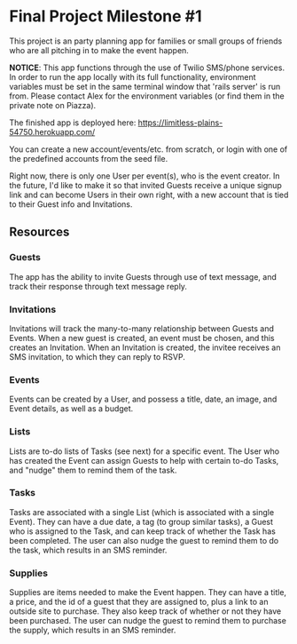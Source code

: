 # Final Project Milestone \#1

This project is an party planning app for families or small groups of friends who are all pitching in to make the event happen.

**NOTICE**: This app functions through the use of Twilio SMS/phone services. In order to run the app locally with its full functionality, environment variables must be set in the same terminal window that 'rails server' is run from. Please contact Alex for the environment variables (or find them in the private note on Piazza).

The finished app is deployed here: https://limitless-plains-54750.herokuapp.com/

You can create a new account/events/etc. from scratch, or login with one of the predefined accounts from the seed file.

Right now, there is only one User per event(s), who is the event creator. In the future, I'd like to make it so that invited Guests receive a unique signup link and can become Users in their own right, with a new account that is tied to their Guest info and Invitations.

## Resources

### Guests
The app has the ability to invite Guests through use of text message, and track their response through text message reply.

### Invitations
Invitations will track the many-to-many relationship between Guests and Events. When a new guest is created, an event must be chosen, and this creates an Invitation. When an Invitation is created, the invitee receives an SMS invitation, to which they can reply to RSVP.

### Events
Events can be created by a User, and possess a title, date, an image, and Event details, as well as a budget.

### Lists
Lists are to-do lists of Tasks (see next) for a specific event. The User who has created the Event can assign Guests to help with certain to-do Tasks, and "nudge" them to remind them of the task.

### Tasks
Tasks are associated with a single List (which is associated with a single Event). They can have a due date, a tag (to group similar tasks), a Guest who is assigned to the Task, and can keep track of whether the Task has been completed. The user can also nudge the guest to remind them to do the task, which results in an SMS reminder.

### Supplies
Supplies are items needed to make the Event happen. They can have a title, a price, and the id of a guest that they are assigned to, plus a link to an outside site to purchase. They also keep track of whether or not they have been purchased. The user can nudge the guest to remind them to purchase the supply, which results in an SMS reminder.
